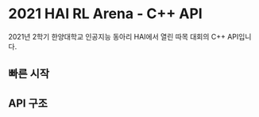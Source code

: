 # 2021 HAI RL Arena - C++ API
2021년 2학기 한양대학교 인공지능 동아리 HAI에서 열린 따목 대회의 C++ API입니다.

## 빠른 시작

## API 구조
